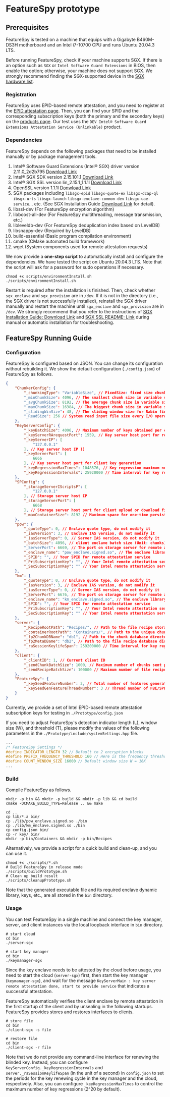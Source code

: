 # FeatureSpy prototype

## Prerequisites

FeatureSpy is tested on a machine that equips with a Gigabyte B460M-DS3H motherboard and an Intel i7-10700 CPU and runs Ubuntu 20.04.3 LTS.

Before running FeatureSpy, check if your machine supports SGX. If there is an option such as `SGX` or `Intel Software Guard Extensions` in BIOS, then enable the option; otherwise, your machine does not support SGX. We strongly recommend finding the SGX-supported device in the [SGX hardware list](https://github.com/ayeks/SGX-hardware).

### Registration

FeatureSpy uses EPID-based remote attestation, and you need to register at the [EPID attestation page](https://api.portal.trustedservices.intel.com/EPID-attestation). Then, you can find your SPID and the corresponding subscription keys (both the primary and the secondary keys) on the [products page](https://api.portal.trustedservices.intel.com/products). Our test uses the `DEV Intel® Software Guard Extensions Attestation Service (Unlinkable)` product.


### Dependencies

FeatureSpy depends on the following packages that need to be installed manually or by package management tools.

1. Intel® Software Guard Extensions (Intel® SGX) driver version 2.11.0_2d2b795 [Download Link](https://download.01.org/intel-sgx/sgx-linux/2.15.1/distro/ubuntu20.04-server/sgx_linux_x64_driver_2.11.0_2d2b795.bin)
2. Intel® SGX SDK version 2.15.101.1 [Download Link](https://download.01.org/intel-sgx/sgx-linux/2.15.1/distro/ubuntu20.04-server/sgx_linux_x64_sdk_2.15.101.1.bin)
3. Intel® SGX SSL version lin_2.15.1_1.1.1l [Download Link](https://github.com/intel/intel-sgx-ssl/archive/refs/tags/lin_2.15.1_1.1.1l.zip)
4. OpenSSL version 1.1.1l [Donwload Link](https://www.openssl.org/source/old/1.1.1/openssl-1.1.1l.tar.gz)
5. SGX packages including `libsgx-epid` `libsgx-quote-ex` `libsgx-dcap-ql` `ibsgx-urts` `libsgx-launch` `libsgx-enclave-common-dev` `libsgx-uae-service`... etc. (See SGX Installation Guide [Download Link](https://download.01.org/intel-sgx/sgx-linux/2.15.1/docs/Intel_SGX_SW_Installation_Guide_for_Linux.pdf) for detail).
6. libssl-dev (For FeatureSpy encryption algorithm)
7. libboost-all-dev (For FeatureSpy multithreading, message transmission, etc.)
8. libleveldb-dev (For FeatureSpy deduplication index based on LevelDB)
9. libsnappy-dev (Required by LevelDB)
10. build-essential (Basic program compilation environment)
11. cmake (CMake automated build framework)
12. wget (System components used for remote attestation requests)

We now provide a **one-step script** to automatically install and configure the dependencies. We have tested the script on Ubuntu 20.04.3 LTS. Note that the script will ask for a password for sudo operations if necessary.

```shell
chmod +x scripts/environmentInstall.sh
./scripts/environmentInstall.sh
```

Restart is required after the installation is finished. Then, check whether `sgx_enclave` and `sgx_provision` are in `/dev`. If it is not in the directory (i.e., the SGX driver is not successfully installed), reinstall the SGX driver manually and restart the machine until `sgx_enclave` and `sgx_provision` are in `/dev`. We strongly recommend that you refer to the instructions of [SGX Installation Guide: Download Link](https://download.01.org/intel-sgx/sgx-linux/2.15.1/docs/Intel_SGX_SW_Installation_Guide_for_Linux.pdf) and [SGX SSL README: Link](https://github.com/intel/intel-sgx-ssl) during manual or automatic installation for troubleshooting.

## FeatureSpy Running Guide

### Configuration

FeatureSpy is configured based on JSON. You can change its configuration without rebuilding it. We show the default configuration (`./config.json`) of FeatureSpy as follows.

```json
{
    "ChunkerConfig": {
        "_chunkingType": "VariableSize", // FixedSize: fixed size chunking; VariableSize: variable size chunking; TraceFSL: FSL dataset hash list; TraceMS: MS dataset hash list
        "_minChunkSize": 4096, // The smallest chunk size in variable size chunking, Uint: Byte (Maximum size 16KB)
        "_avgChunkSize": 8192, // The average chunk size in variable size chunking and chunk size in fixed size chunking, Uint: Byte (Maximum size 16KB)
        "_maxChunkSize": 16384, // The biggest chunk size in variable size chunking, Uint: Byte (Maximum size 16KB)
        "_slidingWinSize": 48, // The sliding window size for Rabin fingerprinting in variable size chunking, Uint: Byte
        "_ReadSize": 256 // System read input file size every I/O operation, Uint: MB
    },
    "KeyServerConfig": {
        "_keyBatchSize": 4096, // Maximum number of keys obtained per communication
        "_keyServerRArequestPort": 1559, // Key server host port for receiving key enclave remote attestation request 
        "_keyServerIP": [
            "127.0.0.1"
        ], // Key server host IP ()
        "_keyServerPort": [
            6666
        ], // Key server host port for client key generation
        "_keyRegressionMaxTimes": 1048576, // Key regression maximum numbers `n`
        "_keyRegressionIntervals": 25920000 // Time interval for key regression (Unit: seconds), used for the key enclave. It should be consistent with "server._keyRegressionIntervals"
    },
    "SPConfig": {
        "_storageServerIScriptsP": [
            "127.0.0.1"
        ], // Storage server host IP
        "_storageServerPort": [
            6668
        ], // Storage server host port for client upload or download files
        "_maxContainerSize": 8192 // Maximum space for one-time persistent chunk storage, Uint: KiB (Maximum size 8MB)
    },
    "pow": {
        "_quoteType": 0, // Enclave quote type, do not modify it 
        "_iasVersion": 3, // Enclave IAS version, do not modify it 
        "_iasServerType": 0, // Server IAS version, do not modify it
        "_batchSize": 4096, // client enclave batch size (Unit: chunks)
        "_ServerPort": 6669, // The port on storage server for remote attestation
        "_enclave_name": "pow_enclave.signed.so", // The enclave library name to create the target enclave
        "_SPID": "", // Your SPID for remote attestation service
        "_PriSubscriptionKey": "", // Your Intel remote attestation service primary subscription key
        "_SecSubscriptionKey": "" // Your Intel remote attestation service secondary subscription key
    },
    "km": {
        "_quoteType": 0, // Enclave quote type, do not modify it 
        "_iasVersion": 3, // Enclave IAS version, do not modify it 
        "_iasServerType": 0, // Server IAS version, do not modify it
        "_ServerPort": 6676, // The port on storage server for remote attestation
        "_enclave_name": "km_enclave.signed.so", // The enclave library name to create the target enclave
        "_SPID": "", // Your SPID for remote attestation service
        "_PriSubscriptionKey": "", // Your Intel remote attestation service primary subscription key
        "_SecSubscriptionKey": "" // Your Intel remote attestation service secondary subscription key
    },
    "server": {
        "_RecipeRootPath": "Recipes/", // Path to the file recipe storage directory
        "_containerRootPath": "Containers/", // Path to the unique chunk storage directory
        "_fp2ChunkDBName": "db1", // Path to the chunk database directory
        "_fp2MetaDBame": "db2", // Path to the file recipe database directory
        "_raSessionKeylifeSpan": 259200000 // Time interval for key regression (Unit: seconds), used for storage server. Should be consistent with "KeyServerConfig._keyRegressionIntervals"
    },
    "client": {
        "_clientID": 1, // Current client ID 
        "_sendChunkBatchSize": 1000, // Maximum number of chunks sent per communication
        "_sendRecipeBatchSize": 100000 // Maximum number of file recipe entries sent per communication
    },
    "FeatureSpy": {
        "_keySeedFeatureNumber": 3, // Total number of features generated for FBE/SPE. Default to 3
        "_keySeedGenFeatureThreadNumber": 3 // Thread number of FBE/SPE's feature extraction, default to 3
    }
}
```

Currently, we provide a set of Intel EPID-based remote attestation subscription keys for testing in `./Prototype/config.json`

If you need to adjust FeatureSpy's detection indicator length (L), window size (W), and threshold (T), please modify the values of the following parameters in the `./Prototype/include/systemSettings.hpp` file.

```c++
...
/* FeatureSpy Settings */
#define INDICATOR_LENGTH 32 // Default to 2 encryption blocks
#define PREFIX_FREQUENCY_THRESHOLD 160 // Here is the frequency threshold value (T*W), default to 0.01*16000=160
#define COUNT_WINDOW_SIZE 16000 // Default window size W = 16K
...
```

### Build

Compile FeatureSpy as follows.

```shell
mkdir -p bin && mkdir -p build && mkdir -p lib && cd build
cmake -DCMAKE_BUILD_TYPE=Release .. && make

cd ..
cp lib/*.a bin/
cp ./lib/pow_enclave.signed.so ./bin
cp ./lib/km_enclave.signed.so ./bin
cp config.json bin/
cp -r key/ bin/
mkdir -p bin/Containers && mkdir -p bin/Recipes
```

Alternatively, we provide a script for a quick build and clean-up, and you can use it.

```shell
chmod +x ./scripts/*.sh
# Build FeatureSpy in release mode
./scripts/buildPrototype.sh
# Clean up build result
./scripts/cleanupPrototype.sh
```

Note that the generated executable file and its required enclave dynamic library, keys, etc., are all stored in the `bin` directory.

### Usage

You can test FeatureSpy in a single machine and connect the key manager, server, and client instances via the local loopback interface in `bin` directory.

```shell
# start cloud
cd bin
./server-sgx

# start key manager
cd bin
./keymanager-sgx
```

Since the key enclave needs to be attested by the cloud before usage, you need to start the cloud (`server-sgx`) first, then start the key manager (`keymanager-sgx`), and wait for the message `KeyServerMain : key server remote attestation done, start to provide service` that indicates a successful attestation.

FeatureSpy automatically verifies the client enclave by remote attestation in the first startup of the client and by unsealing in the following startups. FeatureSpy provides stores and restores interfaces to clients.

```shell
# store file
cd bin
./client-sgx -s file

# restore file
cd bin
./client-sgx -r file
```

Note that we do not provide any command-line interface for renewing the blinded key. Instead, you can configure `KeyServerConfig._keyRegressionIntervals` and `server._raSessionKeylifeSpan` (in the unit of a second) in `config.json` to set the periods for the key renewing cycle in the key manager and the cloud, respectively. Also, you can configure `_keyRegressionMaxTimes` to control the maximum number of key regressions (2^20 by default).
